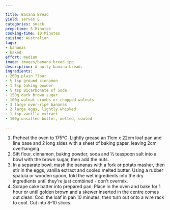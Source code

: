 ```yaml
---

title: Banana Bread
yield: serves 8
categories: snack
prep-time: 5 Minutes
cooking-time: 10 Minutes
cuisine: Australian
tags:
- bananas
- baked
effort: medium
image: images/banana-bread.jpg
description: A nutty banana bread.
ingredients:
- 260g plain flour
- ½ tsp ground cinnamon
- 1 tsp baking powder
- ¼ tsp Bicarbonate of Soda
- 150g dark brown sugar
- 100g walnut crumbs or chopped walnuts
- 3 large over-ripe bananas
- 2 large eggs, lightly whisked
- 1 tsp vanilla extract
- 100g unsalted butter, melted, cooled

---
```


1. Preheat the oven to 175°C. Lightly grease an 11cm x 22cm loaf pan and line base and 2 long sides with a sheet of baking paper, leaving 2cm overhanging.
2. Sift flour, cinnamon, baking powder, soda and ½ teaspoon salt into a bowl with the brown sugar, then add the nuts.
3. In a separate bowl, mash the bananas with a fork or potato masher, then stir in the eggs, vanilla extract and cooled melted butter. Using a rubber spatula or wooden spoon, fold the wet ingredients into the dry ingredients until they're just combined - don't overmix.
4. Scrape cake batter into prepared pan. Place in the oven and bake for 1 hour or until golden brown and a skewer inserted in the centre comes out clean. Cool the loaf in pan 10 minutes, then turn out onto a wire rack to cool. Cut into 8-10 slices.
